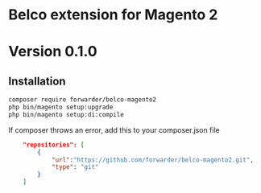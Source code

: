 # Belco extension for Magento 2

# Version 0.1.0

## Installation

```bash
composer require forwarder/belco-magento2
php bin/magento setup:upgrade
php bin/magento setup:di:compile
```

If composer throws an error, add this to your composer.json file
```json
    "repositories": [
        {     
            "url":"https://github.com/forwarder/belco-magento2.git",
            "type": "git"
        }
    ]
```
